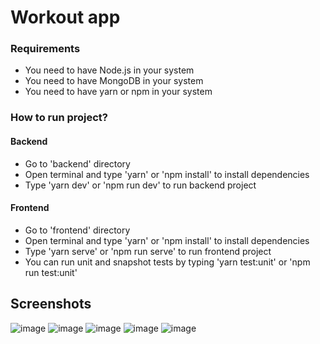 # Workout app

### Requirements

- You need to have Node.js in your system
- You need to have MongoDB in your system
- You need to have yarn or npm in your system

### How to run project?

#### Backend

- Go to 'backend' directory
- Open terminal and type 'yarn' or 'npm install' to install dependencies
- Type 'yarn dev' or 'npm run dev' to run backend project

#### Frontend

- Go to 'frontend' directory
- Open terminal and type 'yarn' or 'npm install' to install dependencies
- Type 'yarn serve' or 'npm run serve' to run frontend project
- You can run unit and snapshot tests by typing 'yarn test:unit' or 'npm run test:unit'

## Screenshots
![image](https://user-images.githubusercontent.com/43722871/188854068-ee0ce3a6-f594-4eb2-a117-d9178f87e5a8.png)
![image](https://user-images.githubusercontent.com/43722871/188854128-4e55ba94-2888-4b46-a60c-ec196beb20f4.png)
![image](https://user-images.githubusercontent.com/43722871/188854189-13e87185-c00a-4edc-abda-2711e0affbea.png)
![image](https://user-images.githubusercontent.com/43722871/188854231-099bb623-a69a-4ce3-a5e8-811e7fe5646c.png)
![image](https://user-images.githubusercontent.com/43722871/188854356-e1c45597-2a65-4ca1-8a50-3bc7c2620040.png)
